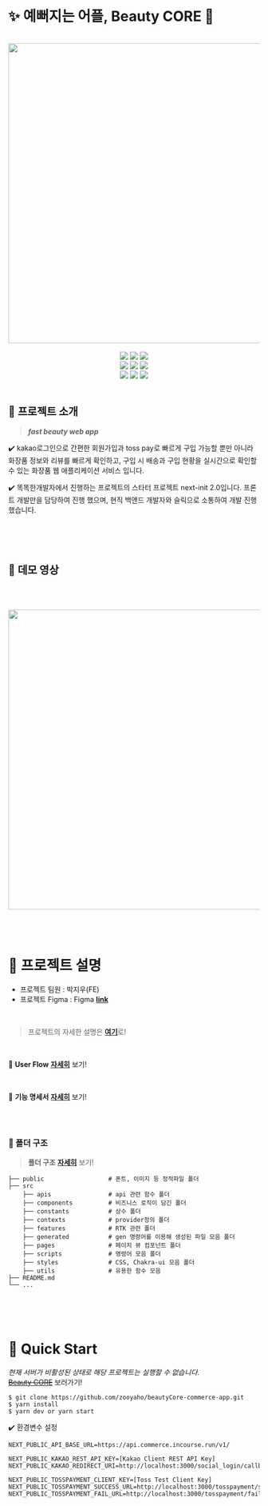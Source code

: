 # ✨ 예뻐지는 어플, Beauty CORE 💄

<br/>
<div align="center">
<img src="https://i.imgur.com/87n8mHs.png" width=600/>
<br/>
<br/>
 <img src="https://img.shields.io/badge/Typescript-v4-3178c6?logo=typescript"/>
  <img src="https://img.shields.io/badge/React-v18-61dafb?logo=React"/>
 <img src="https://img.shields.io/badge/Next.js-v12-000000?logo=Next.js"/>
 <br />
 <img src="https://img.shields.io/badge/Axios-v0.26-671CDE"/>
  <img src="https://img.shields.io/badge/ReactQuery-v4-FF4154?logo=ReactQuery"/>
  <img src="https://img.shields.io/badge/Redux Toolkit-v1.3-764ABC?logo=Redux"/>
  <br />
  <img src="https://img.shields.io/badge/Chakra UI-v3.2-319795?logo=Chakra UI"/>
  <img src="https://img.shields.io/badge/React Hook Form-v7.2-EC5990?logo=ReactHookForm"/>
  <img src="https://img.shields.io/badge/Yarn-v1.22.17-2C8EBB?logo=Yarn"/>
  <br/>
  <br/>
</div>

## 📌 프로젝트 소개

> **_fast beauty web app_**

✔️ kakao로그인으로 간편한 회원가입과 toss pay로 빠르게 구입 가능할 뿐만 아니라 화장품 정보와 리뷰를 빠르게 확인하고, 구입 시 배송과 구입 현황을 실시간으로 확인할 수 있는 화장품 웹 애플리케이션 서비스 입니다.

✔️ 똑똑한개발자에서 진행하는 프로젝트의 스타터 프로젝트 next-init 2.0입니다. 프론트 개발만을 담당하여 진행 했으며, 현직 백앤드 개발자와 슬릭으로 소통하여 개발 진행 했습니다.

<br><br><br>

## 🎥 데모 영상
<br/><br/>
<div align="center">
<a href="https://youtu.be/v0hGzzNT_BM" target="_blank">
  <img src="https://i.imgur.com/FJU6mli.png" width="600">
</a>
</div>
<br><br><br>

# 📄 프로젝트 설명

<!-- - 프로젝트 Duration : 22.09.19 ~ -->
- 프로젝트 팀원 : 박지우(FE)
- 프로젝트 Figma : Figma [**link**](https://www.figma.com/file/0AiQrpaJevxhXGo4iu2F0i/💳-커머스-트랙?node-id=4802%3A20827)

<br>

<!-- 노션 링크 필요 -->

> 프로젝트의 자세한 설명은 <a href="https://gregarious-cathedral-9f7.notion.site/Beauty-CORE-b48feda861ca4f669dbbdb750b5cb117" target="_blank"><strong>여기</strong></a>로!

<br>

🔀 **User Flow** <a href="https://gregarious-cathedral-9f7.notion.site/User-Flow-6eafa146091a4ab3adf1a0271641e697" target="_blank"><strong>자세히</strong></a> 보기!

<br>

🔖 **기능 명세서** <a href="https://gregarious-cathedral-9f7.notion.site/7c1922df4fcc47abab62dcdcdf92ff0d" target="_blank"><strong>자세히</strong></a> 보기!

<br><br>

### 📁 폴더 구조
<!-- [**자세히**](https://gregarious-cathedral-9f7.notion.site/900db2935e6947019f597f1bac0943cd) 보기! -->
> **폴더 구조** <a href="https://gregarious-cathedral-9f7.notion.site/900db2935e6947019f597f1bac0943cd" target="_blank"><strong>자세히</strong></a> 보기!


    ├── public                  # 폰트, 이미지 등 정적파일 폴더
    ├── src
        ├── apis                # api 관련 함수 폴더
        ├── components          # 비즈니스 로직이 담긴 폴더
        ├── constants           # 상수 폴더
        ├── contexts            # provider정의 폴더
        ├── features            # RTK 관련 폴더
        ├── generated           # gen 명령어를 이용해 생성된 파일 모음 폴더
        ├── pages               # 페이지 뷰 컴포넌트 폴더
        ├── scripts             # 명령어 모음 폴더
        ├── styles              # CSS, Chakra-ui 모음 폴더
        ├── utils               # 유용한 함수 모음
    ├── README.md
    └── ...


<br><br><br>

# 🚀 Quick Start

<i>현재 서버가 비활성된 상태로 해당 프로젝트는 실행할 수 없습니다.</i>
<br/>
<a href="https://beautycore-commerce.vercel.app/"><del>Beauty CORE</del></a> 보러가기!

<!-- [**자세히**]() -->

```
$ git clone https://github.com/zooyaho/beautyCore-commerce-app.git
$ yarn install
$ yarn dev or yarn start
```

✔️ 환경변수 설정

```
NEXT_PUBLIC_API_BASE_URL=https://api.commerce.incourse.run/v1/

NEXT_PUBLIC_KAKAO_REST_API_KEY=[Kakao Client REST API Key]
NEXT_PUBLIC_KAKAO_REDIRECT_URI=http://localhost:3000/social_login/callback

NEXT_PUBLIC_TOSSPAYMENT_CLIENT_KEY=[Toss Test Client Key]
NEXT_PUBLIC_TOSSPAYMENT_SUCCESS_URL=http://localhost:3000/tosspayment/success
NEXT_PUBLIC_TOSSPAYMENT_FAIL_URL=http://localhost:3000/tosspayment/fail
```



<!-- ### Pages

각 페이지는 파일 이름을 기준으로 경로와 연결됩니다.

Each page is associated with a route based on its file name.

    .
    ├── ...
    ├── pages               #
    │   ├── apis            # API endpoint
    │   ├── _app.tsx        # App component to initialize pages
    │   ├── _document.tsx   # Custom document to augment application's <html> and <body> tags
    │   └── ...
    └── ...

### Public

Next.js는 루트 디렉터리에 있는 public이라는 폴더에서 이미지와 같은 정적 파일을 제공합니다.

Next.js can serve static files, like images, under a folder called public in the root directory.

    .
    ├── ...
    ├── public              #
    │   ├── favicons        #
    │   └── ...
    └── ...

### styles

CSS, Chakra-ui 테마 구성 파일이 이 폴더에 배치됩니다.

Css, Chakra-ui theme configuration files are placed into this folder.

    .
    ├── ...
    ├── styles
    │   ├── theme
    │       └── index.ts
    │       └── styles.ts
    │       └── textStyles.ts
    └── ...

### apis

API 호출 관련 기능입니다.

Api call related functions.

    .
    ├── apis
    │   ├── _axios
    │       └── instance.ts
    │       └── useCustomInstance.ts
    │   ├── auth
    │   ├── example
    │   ├── theme
    └── ...

### Components

구성 요소는 독립적이고 재사용 가능한 코드 조각입니다.

Components are independent and reusable bits of code.

    .
    ├── ...
    ├── components
    │ ├── common
    │   ├── @Icons
    │   ├── @Layout
    │   ├── Select
    │   ├── Calendar
    │   └── ...
    │ ├── elements
    │ ├── hooks
    └── ...

### Hooks

사용자 지정 후크를 사용하면 일부 구성 요소 논리를 사용으로 시작하는 재사용 가능한 함수로 추출할 수 있으며, 해당 호출은 다른 후크를 사용할 수 있습니다.

Custom hook allows you to extract some components logic into a reusable function that starts with use and that call can other hooks.

      .
    ├── ...
    ├── components
    │ ├── common
    │ ├── elements
    │ ├── hooks
    │   ├── useSize.ts
    └── ...

### Utils

응용프로그램 전체에서 사용할 수 있는 작은 스니펫입니다. 응용 프로그램 전체에서 사용되는 짧고 구체적인 함수 및 상수.

Small snippets you can use throughout the application. Short and specific functions and constants used throughout application.

### Generated

Generated files such as apis, components, ...

    .
    ├── ...
    ├── generated         # If you run generate-script, it will be created
    │ ├── apis            # by swagger-typescript-api
    │ ├── mock            # by orval
    └── ...

- **generate apis**

1. set config about gen_api on your .env
2. script

   > ```
   > npm(or yarn) run gen:api
   > ```

3. usage mock data

   > ```
   > mock-data-path: /generated/mock/[filename].msw
   > mock-data: Use Function "~Mock"
   > network-mocking: Use function "~MSW" and set on "_App.ts"
   > ```

   mock-data by [orval](https://orval.dev/reference/configuration/overview), [faker](https://github.com/faker-js/faker), [msw](https://mswjs.io/docs/getting-started/mocks/rest-api)
   api-data by [swagger-typescript-api](https://www.npmjs.com/package/swagger-typescript-api) -->

<!-- ### Scripts

there is useful scripts in [package.json](package.json)

- **yarn run gen:api**
  - swagger => axios-api, react-hook, mock-data
- **yarn run gen:icon**
  - svg => chakra-icon

see more [README.md](/src/scripts/README.md) -->

<!-- # 📛 Naming

### 👨‍🦳 React Component

- **Extensions:** Use .tsx extension for React components.

- **Filename:** Use PascalCase for filenames. E.g., ReservationCard.tsx.

- **Reference Naming:** Use PascalCase for React components and camelCase for their instances.

  ```tsx
  // bad
  import reservationCard from './ReservationCard';




  /
  import ReservationCard from './ReservationCard';

  const ReservationItem = <ReservationCard />;



  /
  const reservationItem = <ReservationCard />;
  ```

- **Component Naming:** Use the filename as the component name. For example, ReservationCard.tsx should have a reference name of ReservationCard. However, for root components of a directory, use index.tsx as the filename and use the directory name as the component name:

  ````tsx
  // bad
  import Footer from './Footer/Footer';

  // bad
  import Footer from './Footer/index';

  // good
  import Footer from './Footer';
  ```# ⭐️ Stack

  ````

# Reference

- [Airbnb React/JSX Style Guide - Naming](https://github.com/airbnb/javascript/tree/master/react#naming)
- [JavaScript Naming Conventions](https://www.robinwieruch.de/javascript-naming-conventions)
- [리액트 어플리케이션의 상태 관리하기](https://www.kenrhee.com/blog/react-application-state-management) -->
